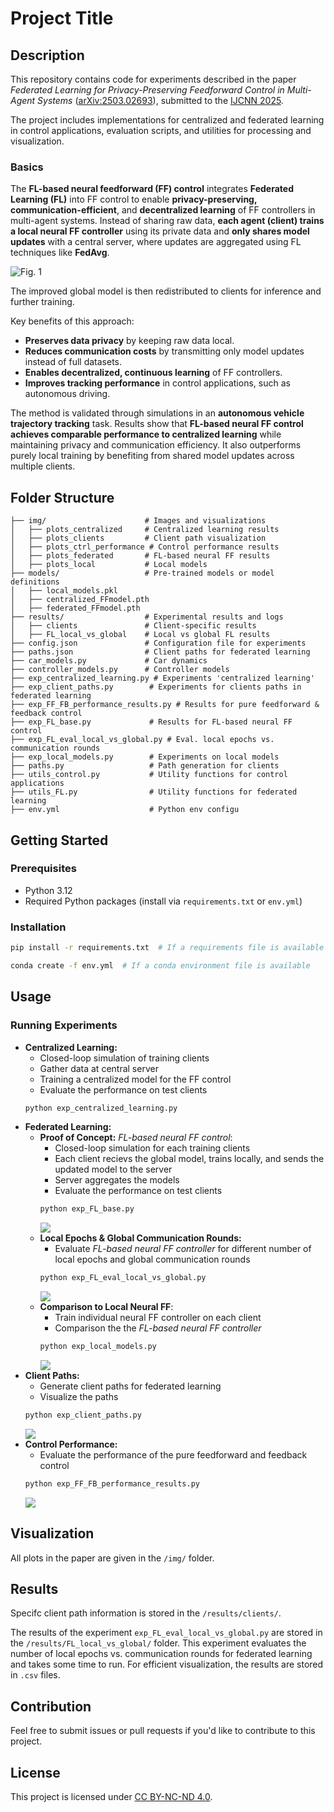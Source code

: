 # Project Title

## Description
This repository contains code for experiments described in the paper *Federated Learning for Privacy-Preserving Feedforward Control in Multi-Agent Systems* ([arXiv:2503.02693](https://arxiv.org/abs/2503.02693)), submitted to the [IJCNN 2025](https://2025.ijcnn.org/).

The project includes implementations for centralized and federated learning in control applications, evaluation scripts, and utilities for processing and visualization. 

### Basics

The **FL-based neural feedforward (FF) control** integrates **Federated Learning (FL)** into FF control to enable **privacy-preserving, communication-efficient**, and **decentralized learning** of FF controllers in multi-agent systems. 
Instead of sharing raw data, **each agent (client) trains a local neural FF controller** using its private data and **only shares model updates** with a central server, where updates are aggregated using FL techniques like **FedAvg**.

![Fig. 1](img/img_png/fl-based-neural-ff-control-sketch.png)

The improved global model is then redistributed to clients for inference and further training.

Key benefits of this approach:
- **Preserves data privacy** by keeping raw data local.
- **Reduces communication costs** by transmitting only model updates instead of full datasets.
- **Enables decentralized, continuous learning** of FF controllers.
- **Improves tracking performance** in control applications, such as autonomous driving.

The method is validated through simulations in an **autonomous vehicle trajectory tracking** task. 
Results show that **FL-based neural FF control achieves comparable performance to centralized learning** while maintaining privacy and communication efficiency. 
It also outperforms purely local training by benefiting from shared model updates across multiple clients.

## Folder Structure
```
├── img/                      # Images and visualizations
│   ├── plots_centralized     # Centralized learning results
│   ├── plots_clients         # Client path visualization 
│   ├── plots_ctrl_performance # Control performance results
│   ├── plots_federated       # FL-based neural FF results
│   ├── plots_local           # Local models 
├── models/                   # Pre-trained models or model definitions
│   ├── local_models.pkl
│   ├── centralized_FFmodel.pth
│   ├── federated_FFmodel.pth
├── results/                  # Experimental results and logs
│   ├── clients               # Client-specific results
│   ├── FL_local_vs_global    # Local vs global FL results
├── config.json               # Configuration file for experiments
├── paths.json                # Client paths for federated learning
├── car_models.py             # Car dynamics
├── controller_models.py      # Controller models
├── exp_centralized_learning.py # Experiments 'centralized learning'
├── exp_client_paths.py        # Experiments for clients paths in federated learning
├── exp_FF_FB_performance_results.py # Results for pure feedforward & feedback control
├── exp_FL_base.py             # Results for FL-based neural FF control
├── exp_FL_eval_local_vs_global.py # Eval. local epochs vs. communication rounds
├── exp_local_models.py        # Experiments on local models
├── paths.py                   # Path generation for clients
├── utils_control.py           # Utility functions for control applications
├── utils_FL.py                # Utility functions for federated learning
├── env.yml                    # Python env configu 
```

## Getting Started
### Prerequisites
- Python 3.12
- Required Python packages (install via `requirements.txt` or `env.yml`)

### Installation
```bash
pip install -r requirements.txt  # If a requirements file is available
```
```bash
conda create -f env.yml  # If a conda environment file is available
```

## Usage
### Running Experiments
- **Centralized Learning:** 
    - Closed-loop simulation of training clients
    - Gather data at central server 
    - Training a centralized model for the FF control
    - Evaluate the performance on test clients
  ```bash
  python exp_centralized_learning.py
  ```
- **Federated Learning:**
    - **Proof of Concept:** *FL-based neural FF control*:
        - Closed-loop simulation for each training clients
        - Each client recievs the global model, trains locally, and sends the updated model to the server
        - Server aggregates the models
        - Evaluate the performance on test clients
        ```bash
        python exp_FL_base.py
        ```
        ![](img/img_png/fig-7.png)
    - **Local Epochs & Global Communication Rounds:**
        - Evaluate *FL-based neural FF controller* for different number of local epochs and global communication rounds
        ```bash
        python exp_FL_eval_local_vs_global.py
        ```
        ![](img/img_png/fig-10.png)
    - **Comparison to Local Neural FF**:
        - Train individual neural FF controller on each client
        - Comparison the the *FL-based neural FF controller*
        ```bash
        python exp_local_models.py
        ```
        ![](img/img_png/fig-11.png)
- **Client Paths:**
    - Generate client paths for federated learning
    - Visualize the paths
    ```bash
    python exp_client_paths.py
    ```
    ![](img/img_png/fig-12.png)
- **Control Performance:**
    - Evaluate the performance of the pure feedforward and feedback control
    ```bash
    python exp_FF_FB_performance_results.py
    ```
    ![](img/img_png/fig-6.png)
## Visualization
All plots in the paper are given in the `/img/` folder.

## Results 
Specifc client path information is stored in the `/results/clients/`.

The results of the experiment `exp_FL_eval_local_vs_global.py` are stored in the `/results/FL_local_vs_global/` folder. 
This experiment evaluates the number of local epochs vs. communication rounds for federated learning and takes some time to run. 
For efficient visualization, the results are stored in `.csv` files.

## Contribution
Feel free to submit issues or pull requests if you'd like to contribute to this project.

## License
This project is licensed under [CC BY-NC-ND 4.0](https://creativecommons.org/licenses/by-nc-nd/4.0/). 

